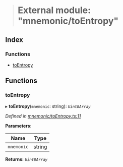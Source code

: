 > # External module: "mnemonic/toEntropy"

## Index

### Functions

* [toEntropy](_mnemonic_toentropy_.md#toentropy)

## Functions

###  toEntropy

▸ **toEntropy**(`mnemonic`: string): *`Uint8Array`*

*Defined in [mnemonic/toEntropy.ts:11](https://github.com/polkadot-js/common/blob/f0aebfc/packages/util-crypto/src/mnemonic/toEntropy.ts#L11)*

**Parameters:**

Name | Type |
------ | ------ |
`mnemonic` | string |

**Returns:** *`Uint8Array`*